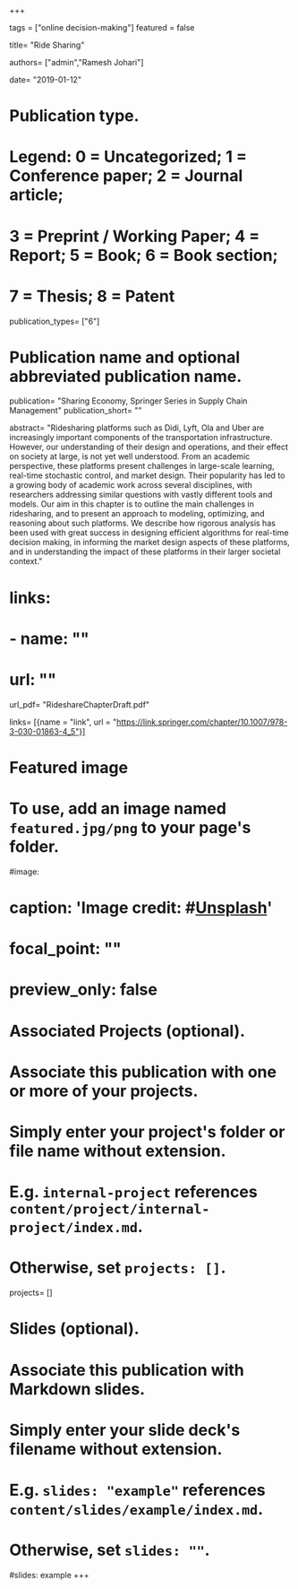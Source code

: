 +++

tags = ["online decision-making"]
featured = false


title= "Ride Sharing"

authors= ["admin","Ramesh Johari"]

date= "2019-01-12"

# Publication type.
# Legend: 0 = Uncategorized; 1 = Conference paper; 2 = Journal article;
# 3 = Preprint / Working Paper; 4 = Report; 5 = Book; 6 = Book section;
# 7 = Thesis; 8 = Patent
publication_types= ["6"]

# Publication name and optional abbreviated publication name.
publication= "Sharing Economy,  Springer Series in Supply Chain Management"
publication_short= ""

abstract= "Ridesharing platforms such as Didi, Lyft, Ola and Uber are increasingly important components of the transportation infrastructure. However, our understanding of their design and operations, and their effect on society at large, is not yet well understood. From an academic perspective, these platforms present challenges in large-scale learning, real-time stochastic control, and market design. Their popularity has led to a growing body of academic work across several disciplines, with researchers addressing similar questions with vastly different tools and models. Our aim in this chapter is to outline the main challenges in ridesharing, and to present an approach to modeling, optimizing, and reasoning about such platforms. We describe how rigorous analysis has been used with great success in designing efficient algorithms for real-time decision making, in informing the market design aspects of these platforms, and in understanding the impact of these platforms in their larger societal context."


# links:
# - name: ""
#   url: ""
url_pdf= "RideshareChapterDraft.pdf"

links= [{name = "link", url = "https://link.springer.com/chapter/10.1007/978-3-030-01863-4_5"}]



# Featured image
# To use, add an image named `featured.jpg/png` to your page's folder. 
#image:
#  caption: 'Image credit: #[**Unsplash**](https://unsplash.com/photos/jdD8gXaTZsc)'
#  focal_point: ""
#  preview_only: false

# Associated Projects (optional).
#   Associate this publication with one or more of your projects.
#   Simply enter your project's folder or file name without extension.
#   E.g. `internal-project` references `content/project/internal-project/index.md`.
#   Otherwise, set `projects: []`.
projects= []

# Slides (optional).
#   Associate this publication with Markdown slides.
#   Simply enter your slide deck's filename without extension.
#   E.g. `slides: "example"` references `content/slides/example/index.md`.
#   Otherwise, set `slides: ""`.
#slides: example
+++

